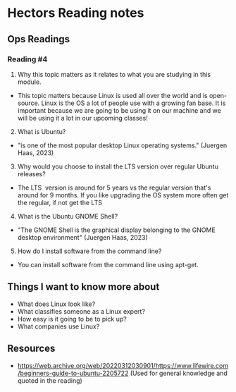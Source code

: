 # Hectors Reading notes

## Ops Readings

### Reading #4

1. Why this topic matters as it relates to what you are studying in this module.

- This topic matters because Linux is used all over the world and is open-source. Linux is the OS a lot of people use with a growing fan base. It is important because we are going to be using it on our machine and we will be using it a lot in our upcoming classes!
 
2. What is Ubuntu?

- "is one of the most popular desktop Linux operating systems." (Juergen Haas, 2023)

3. Why would you choose to install the LTS version over regular Ubuntu releases?

- The LTS  version is around for 5 years vs the regular version that's around for 9 months. If you like upgrading the OS system more often get the regular, if not get the LTS

4. What is the Ubuntu GNOME Shell?

- "The GNOME Shell is the graphical display belonging to the GNOME desktop environment" (Juergen Haas, 2023)

5. How do I install software from the command line?

- You can install software from the command line using apt-get.

## Things I want to know more about

- What does Linux look like?
- What classifies someone as a Linux expert?
- How easy is it going to be to pick up?
- What companies use Linux?

## Resources

- https://web.archive.org/web/20220312030901/https://www.lifewire.com/beginners-guide-to-ubuntu-2205722
(Used for general knowledge and quoted in the reading)
